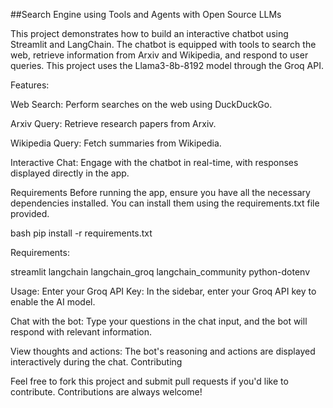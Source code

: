##Search Engine using Tools and Agents with Open Source LLMs

This project demonstrates how to build an interactive chatbot using Streamlit and LangChain. The chatbot is equipped with tools to search the web, retrieve information from Arxiv and Wikipedia, and respond to user queries. This project uses the Llama3-8b-8192 model through the Groq API.

Features:

Web Search: Perform searches on the web using DuckDuckGo.

Arxiv Query: Retrieve research papers from Arxiv.

Wikipedia Query: Fetch summaries from Wikipedia.

Interactive Chat: Engage with the chatbot in real-time, with responses displayed directly in the app.

Requirements
Before running the app, ensure you have all the necessary dependencies installed. You can install them using the requirements.txt file provided.

bash
pip install -r requirements.txt


Requirements:

streamlit
langchain
langchain_groq
langchain_community
python-dotenv


Usage:
Enter your Groq API Key: In the sidebar, enter your Groq API key to enable the AI model.

Chat with the bot: Type your questions in the chat input, and the bot will respond with relevant information.

View thoughts and actions: The bot's reasoning and actions are displayed interactively during the chat.
Contributing

Feel free to fork this project and submit pull requests if you'd like to contribute. Contributions are always welcome!

